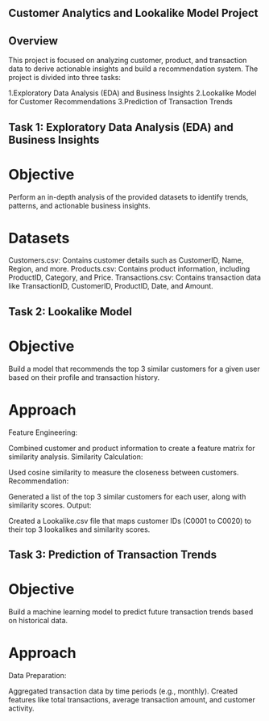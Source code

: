 ## Customer Analytics and Lookalike Model Project

## Overview
This project is focused on analyzing customer, product, and transaction data to derive actionable insights and build a recommendation system. The project is divided into three tasks:

1.Exploratory Data Analysis (EDA) and Business Insights
2.Lookalike Model for Customer Recommendations
3.Prediction of Transaction Trends

## Task 1: Exploratory Data Analysis (EDA) and Business Insights
# Objective
Perform an in-depth analysis of the provided datasets to identify trends, patterns, and actionable business insights.

# Datasets
Customers.csv: Contains customer details such as CustomerID, Name, Region, and more.
Products.csv: Contains product information, including ProductID, Category, and Price.
Transactions.csv: Contains transaction data like TransactionID, CustomerID, ProductID, Date, and Amount.

## Task 2: Lookalike Model
# Objective
Build a model that recommends the top 3 similar customers for a given user based on their profile and transaction history.

# Approach
Feature Engineering:

Combined customer and product information to create a feature matrix for similarity analysis.
Similarity Calculation:

Used cosine similarity to measure the closeness between customers.
Recommendation:

Generated a list of the top 3 similar customers for each user, along with similarity scores.
Output:

Created a Lookalike.csv file that maps customer IDs (C0001 to C0020) to their top 3 lookalikes and similarity scores.

## Task 3: Prediction of Transaction Trends
# Objective
Build a machine learning model to predict future transaction trends based on historical data.

# Approach
Data Preparation:

Aggregated transaction data by time periods (e.g., monthly).
Created features like total transactions, average transaction amount, and customer activity.

